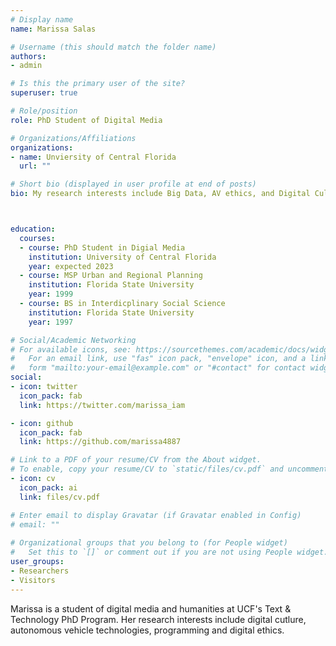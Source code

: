 ```yaml
---
# Display name
name: Marissa Salas

# Username (this should match the folder name)
authors:
- admin

# Is this the primary user of the site?
superuser: true

# Role/position
role: PhD Student of Digital Media

# Organizations/Affiliations
organizations:
- name: Unviersity of Central Florida
  url: ""

# Short bio (displayed in user profile at end of posts)
bio: My research interests include Big Data, AV ethics, and Digital Culture.



education:
  courses:
  - course: PhD Student in Digial Media
    institution: University of Central Florida
    year: expected 2023
  - course: MSP Urban and Regional Planning
    institution: Florida State University
    year: 1999
  - course: BS in Interdicplinary Social Science
    institution: Florida State University
    year: 1997

# Social/Academic Networking
# For available icons, see: https://sourcethemes.com/academic/docs/widgets/#icons
#   For an email link, use "fas" icon pack, "envelope" icon, and a link in the
#   form "mailto:your-email@example.com" or "#contact" for contact widget.
social:
- icon: twitter
  icon_pack: fab
  link: https://twitter.com/marissa_iam

- icon: github
  icon_pack: fab
  link: https://github.com/marissa4887

# Link to a PDF of your resume/CV from the About widget.
# To enable, copy your resume/CV to `static/files/cv.pdf` and uncomment the lines below.  
- icon: cv
  icon_pack: ai
  link: files/cv.pdf

# Enter email to display Gravatar (if Gravatar enabled in Config)
# email: ""
  
# Organizational groups that you belong to (for People widget)
#   Set this to `[]` or comment out if you are not using People widget.  
user_groups:
- Researchers
- Visitors
---
```


Marissa is a student of digital media and humanities at UCF's Text & Technology PhD Program. Her research interests include digital cutlure, autonomous vehicle technologies, programming and digital ethics.
 
